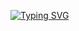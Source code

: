 [![Typing SVG](https://readme-typing-svg.demolab.com?font=Anton&size=21&pause=1000&color=A200F7&center=true&vCenter=true&width=435&lines=Hello+Guys;I'm+Anoj+Yasarathne;The+Owner+Of+Aliyah+Bots)](https://git.io/typing-svg)

<!---
AliyahBots/AliyahBots is a ✨ special ✨ repository because its `README.md` (this file) appears on your GitHub profile.
You can click the Preview link to take a look at your changes.
--->
